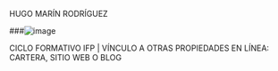 HUGO MARÍN RODRÍGUEZ

###![image](https://user-images.githubusercontent.com/116158261/197496199-017c8111-a067-44ee-95c1-ae41224b013a.png)

CICLO FORMATIVO IFP | VÍNCULO A OTRAS PROPIEDADES EN
LÍNEA: CARTERA, SITIO WEB O BLOG
